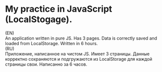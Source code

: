 # My practice in JavaScript (LocalStogage). <br>
(EN) <br>
  An application written in pure JS. Has 3 pages. Data is correctly saved and loaded from LocalStorage. Written in 6 hours. <br>
(RU) <br>
  Приложение, написанное на чистом JS. Имеет 3 страницы. Данные корректно сохраняются и подгружаются из LocalStorage для каждой страницы свои. Написанно за 6 часов.
